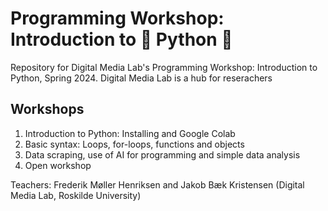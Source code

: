 # Programming Workshop: Introduction to 🐍 Python 🐍
Repository for Digital Media Lab's Programming Workshop: Introduction to Python, Spring 2024. Digital Media Lab is a hub for reserachers 

## Workshops
1) Introduction to Python: Installing and Google Colab
2) Basic syntax: Loops, for-loops, functions and objects
3) Data scraping, use of AI for programming and simple data analysis
4) Open workshop

Teachers: Frederik Møller Henriksen and Jakob Bæk Kristensen
(Digital Media Lab, Roskilde University)

